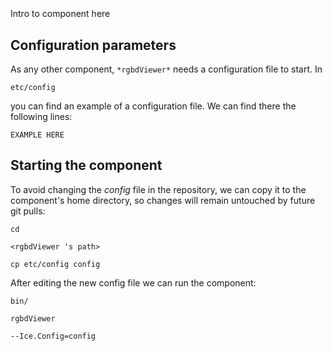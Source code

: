 ```
```
#
``` rgbdViewer
```
Intro to component here


## Configuration parameters
As any other component,
``` *rgbdViewer* ```
needs a configuration file to start. In

    etc/config

you can find an example of a configuration file. We can find there the following lines:

    EXAMPLE HERE

    
## Starting the component
To avoid changing the *config* file in the repository, we can copy it to the component's home directory, so changes will remain untouched by future git pulls:

    cd

``` <rgbdViewer 's path> ```

    cp etc/config config
    
After editing the new config file we can run the component:

    bin/

```rgbdViewer ```

    --Ice.Config=config
